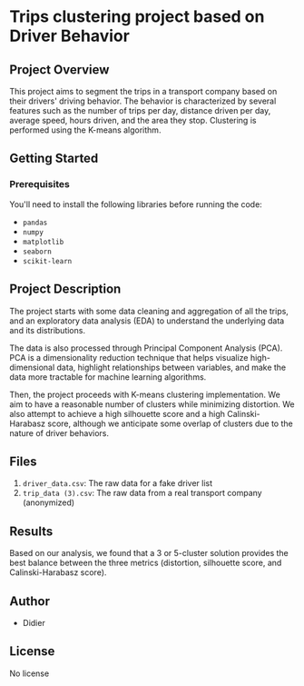 # Trips clustering project based on Driver Behavior  

## Project Overview
This project aims to segment the trips in a transport company based on their drivers' driving behavior. The behavior is characterized by several features such as the number of trips per day, distance driven per day, average speed, hours driven, and the area they stop. Clustering is performed using the K-means algorithm. 

## Getting Started
### Prerequisites
You'll need to install the following libraries before running the code:
- `pandas`
- `numpy`
- `matplotlib`
- `seaborn`
- `scikit-learn`


## Project Description
The project starts with some data cleaning and aggregation of all the trips,  and an exploratory data analysis (EDA) to understand the underlying data and its distributions. 

The data is also processed through Principal Component Analysis (PCA). PCA is a dimensionality reduction technique that helps visualize high-dimensional data, highlight relationships between variables, and make the data more tractable for machine learning algorithms.

Then, the project proceeds with K-means clustering implementation. We aim to have a reasonable number of clusters while minimizing distortion. We also attempt to achieve a high silhouette score and a high Calinski-Harabasz score, although we anticipate some overlap of clusters due to the nature of driver behaviors.

## Files
1. `driver_data.csv`: The raw data for a fake driver list
2. `trip_data (3).csv`: The raw data from a real transport company (anonymized)

## Results
Based on our analysis, we found that a 3 or 5-cluster solution provides the best balance between the three metrics (distortion, silhouette score, and Calinski-Harabasz score).

## Author
- Didier

## License
No license
